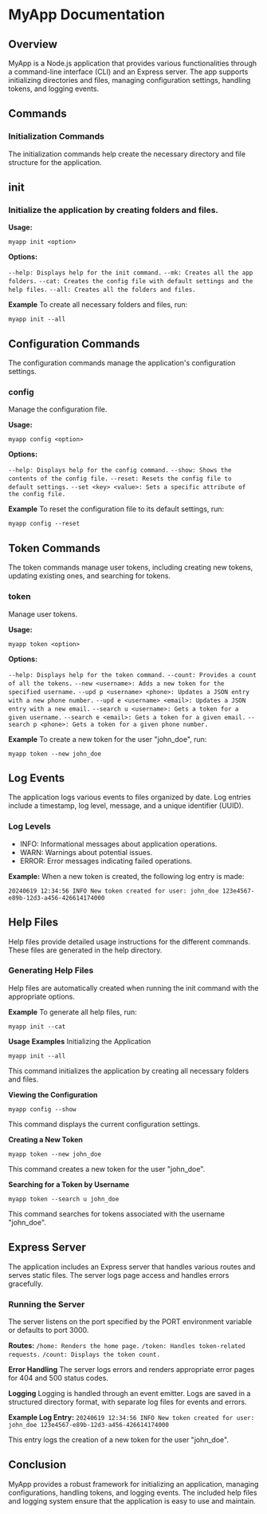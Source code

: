 # MyApp Documentation
## Overview
MyApp is a Node.js application that provides various functionalities through a command-line interface (CLI) and an Express server. The app supports initializing directories and files, managing configuration settings, handling tokens, and logging events.

## Commands
### Initialization Commands
The initialization commands help create the necessary directory and file structure for the application.

## init
### Initialize the application by creating folders and files.

**Usage:**

`myapp init <option>`

**Options:**

`--help: Displays help for the init command.`
`--mk: Creates all the app folders.`
`--cat: Creates the config file with default settings and the help files.`
`--all: Creates all the folders and files.`

**Example**
To create all necessary folders and files, run:

`myapp init --all`

## Configuration Commands
The configuration commands manage the application's configuration settings.

### config
Manage the configuration file.

**Usage:**

`myapp config <option>`

**Options:**

`--help: Displays help for the config command.`
`--show: Shows the contents of the config file.`
`--reset: Resets the config file to default settings.`
`--set <key> <value>: Sets a specific attribute of the config file.`

**Example**
To reset the configuration file to its default settings, run:

`myapp config --reset`

## Token Commands
The token commands manage user tokens, including creating new tokens, updating existing ones, and searching for tokens.

### token
Manage user tokens.

**Usage:**

`myapp token <option>`

**Options:**

`--help: Displays help for the token command.`
`--count: Provides a count of all the tokens.`
`--new <username>: Adds a new token for the specified username.`
`--upd p <username> <phone>: Updates a JSON entry with a new phone number.`
`--upd e <username> <email>: Updates a JSON entry with a new email.`
`--search u <username>: Gets a token for a given username.`
`--search e <email>: Gets a token for a given email.`
`--search p <phone>: Gets a token for a given phone number.`

**Example**
To create a new token for the user "john_doe", run:

`myapp token --new john_doe`

## Log Events
The application logs various events to files organized by date. Log entries include a timestamp, log level, message, and a unique identifier (UUID).

### Log Levels
- INFO: Informational messages about application operations.
- WARN: Warnings about potential issues.
- ERROR: Error messages indicating failed operations.

**Example:**
When a new token is created, the following log entry is made:

`20240619 12:34:56 INFO New token created for user: john_doe 123e4567-e89b-12d3-a456-426614174000`

## Help Files
Help files provide detailed usage instructions for the different commands. These files are generated in the help directory.

### Generating Help Files
Help files are automatically created when running the init command with the appropriate options.

**Example**
To generate all help files, run:

`myapp init --cat`

**Usage Examples**
Initializing the Application

`myapp init --all`

This command initializes the application by creating all necessary folders and files.

**Viewing the Configuration**

`myapp config --show`

This command displays the current configuration settings.

**Creating a New Token**

`myapp token --new john_doe`

This command creates a new token for the user "john_doe".

**Searching for a Token by Username**

`myapp token --search u john_doe`

This command searches for tokens associated with the username "john_doe".

## Express Server
The application includes an Express server that handles various routes and serves static files. The server logs page access and handles errors gracefully.

### Running the Server
The server listens on the port specified by the PORT environment variable or defaults to port 3000.

**Routes:**
`/home: Renders the home page.`
`/token: Handles token-related requests.`
`/count: Displays the token count.`

**Error Handling**
The server logs errors and renders appropriate error pages for 404 and 500 status codes.

**Logging**
Logging is handled through an event emitter. Logs are saved in a structured directory format, with separate log files for events and errors.

**Example Log Entry:**
`20240619 12:34:56 INFO New token created for user: john_doe 123e4567-e89b-12d3-a456-426614174000`

This entry logs the creation of a new token for the user "john_doe".

## Conclusion
MyApp provides a robust framework for initializing an application, managing configurations, handling tokens, and logging events. The included help files and logging system ensure that the application is easy to use and maintain.

